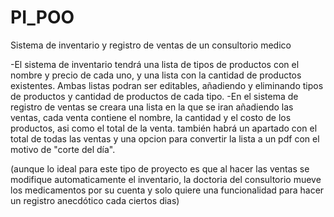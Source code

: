 # PI_POO
Sistema de inventario y registro de ventas de un consultorio medico

-El sistema de inventario tendrá una lista de tipos de productos con el nombre y precio de cada uno, y una lista con la cantidad de productos existentes. Ambas listas podran ser editables, añadiendo y eliminando tipos de productos y cantidad de productos de cada tipo.
-En el sistema de registro de ventas se creara una lista en la que se iran añadiendo las ventas, cada venta contiene el nombre, la cantidad y el costo de los productos, asi como el total de la venta. también habrá un apartado con el total de todas las ventas y una opcion para convertir la lista a un pdf con el motivo de "corte del día".

(aunque lo ideal para este tipo de proyecto es que al hacer las ventas se modifique automaticamente el inventario, la doctoria del consultorio mueve los medicamentos por su cuenta y solo quiere una funcionalidad para hacer un registro anecdótico cada ciertos dias)
